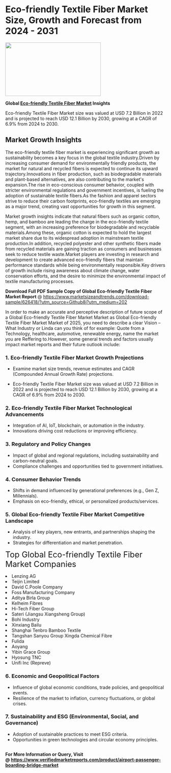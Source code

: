 <H1>Eco-friendly Textile Fiber Market Size, Growth and Forecast from 2024 - 2031</H1><img class="aligncenter size-medium wp-image-584254" src="https://thirdeyenews.in/wp-content/uploads/2024/09/Global-Market-Research-300x168.jpeg" alt="" width="300" height="168" /><p><strong>Global&nbsp;<a href="https://www.marketsizeandtrends.com/download-sample/626418/?utm_source=Github8j?utm_medium=202">Eco-friendly Textile Fiber Market</a> Insights</strong></p><p>Eco-friendly Textile Fiber Market size was valued at USD 7.2 Billion in 2022 and is projected to reach USD 12.1 Billion by 2030, growing at a CAGR of 6.9% from 2024 to 2030.</p><p><h2>Market Growth Insights</h2> <p>The eco-friendly textile fiber market is experiencing significant growth as sustainability becomes a key focus in the global textile industry.Driven by increasing consumer demand for environmentally friendly products, the market for natural and recycled fibers is expected to continue its upward trajectory.Innovations in fiber production, such as biodegradable materials and plant-based alternatives, are also contributing to the market's expansion.The rise in eco-conscious consumer behavior, coupled with stricter environmental regulations and government incentives, is fueling the adoption of sustainable textile fibers.As the fashion and apparel sectors strive to reduce their carbon footprints, eco-friendly textiles are emerging as a major trend, creating vast opportunities for growth in this segment.</p> <p>Market growth insights indicate that natural fibers such as organic cotton, hemp, and bamboo are leading the charge in the eco-friendly textile segment, with an increasing preference for biodegradable and recyclable materials.Among these, organic cotton is expected to hold the largest market share due to its widespread adoption in mainstream textile production.In addition, recycled polyester and other synthetic fibers made from recycled materials are gaining traction as consumers and businesses seek to reduce textile waste.Market players are investing in research and development to create advanced eco-friendly fibers that maintain performance standards while being environmentally responsible.Key drivers of growth include rising awareness about climate change, water conservation efforts, and the desire to minimize the environmental impact of textile manufacturing processes.<p><span class=""><strong>Download Full PDF Sample Copy of Global Eco-friendly Textile Fiber Market Report</strong> @ <a href="https://www.marketsizeandtrends.com/download-sample/626418/?utm_source=Github8j?utm_medium=202" target="_blank">https://www.marketsizeandtrends.com/download-sample/626418/?utm_source=Github8j?utm_medium=202</a></span></p><p>In order to make an accurate and perceptive description of future scope of a Global&nbsp;Eco-friendly Textile Fiber Market Market as Global&nbsp;Eco-friendly Textile Fiber Market Market of 2025, you need to describe a clear Vision &ndash; What Industry or Linda can you think of for example: Quote from a Technology, healthcare, automotive, renewable energy, name the market you are Reffering to.However, some general trends and factors usually impact market reports and their future outlook include:</p><h3>1.&nbsp;<strong>Eco-friendly Textile Fiber Market Growth Projections</strong></h3><ul><li>Examine market size trends, revenue estimates and CAGR (Compounded Annual Growth Rate) projections.</li><li><p>Eco-friendly Textile Fiber Market size was valued at USD 7.2 Billion in 2022 and is projected to reach USD 12.1 Billion by 2030, growing at a CAGR of 6.9% from 2024 to 2030.</p></li></ul><h3>2.&nbsp;<strong>Eco-friendly Textile Fiber Market Technological Advancements</strong></h3><ul><li>Integration of AI, IoT, blockchain, or automation in the industry.</li><li>Innovations driving cost reductions or improving efficiency.</li></ul><h3>3.&nbsp;<strong>Regulatory and Policy Changes</strong></h3><ul><li>Impact of global and regional regulations, including sustainability and carbon-neutral goals.</li><li>Compliance challenges and opportunities tied to government initiatives.</li></ul><h3>4.&nbsp;<strong>Consumer Behavior Trends</strong></h3><ul><li>Shifts in demand influenced by generational preferences (e.g., Gen Z, Millennials).</li><li>Emphasis on eco-friendly, ethical, or personalized products/services.</li></ul><h3>5.&nbsp;<strong>Global Eco-friendly Textile Fiber Market Competitive Landscape</strong></h3><ul><li>Analysis of key players, new entrants, and partnerships shaping the industry.</li><li>Strategies for differentiation and market penetration.</li></ul><p data-pm-slice="1 1 []"><span style="color: inherit; font-family: inherit; font-size: 25px;">Top Global Eco-friendly Textile Fiber Market Companies</span></p><div class="" data-test-id=""><p><li>Lenzing AG</li><li> Teijin Limited</li><li> David C.Poole Company</li><li> Foss Manufacturing Company</li><li> Aditya Birla Group</li><li> Kelheim Fibres</li><li> Hi-Tech Fiber Group</li><li> Sateri (Jiangsu Xiangsheng Group)</li><li> Bohi Industry</li><li> Xinxiang Bailu</li><li> Shanghai Tenbro Bamboo Textile</li><li> Tangshan Sanyou Group Xingda Chemical Fibre</li><li> Fulida</li><li> Aoyang</li><li> Yibin Grace Group</li><li> Hyosung TNC</li><li> Unifi Inc (Repreve)</li></p></div><h3>6.&nbsp;<strong>Economic and Geopolitical Factors</strong></h3><ul><li>Influence of global economic conditions, trade policies, and geopolitical events.</li><li>Resilience of the market to inflation, currency fluctuations, or global crises.</li></ul><h3>7.&nbsp;<strong>Sustainability and ESG (Environmental, Social, and Governance)</strong></h3><ul><li>Adoption of sustainable practices to meet ESG criteria.</li><li>Opportunities in green technologies and circular economy principles.</li></ul><h2><strong style="font-size: 14px;">For More Information or Query, Visit @&nbsp;</strong><a style="background-color: #ffffff; font-size: 14px;" href="https://www.marketsizeandtrends.com/report/eco-friendly-textile-fiber-market/" target="_blank">https://www.verifiedmarketreports.com/product/airport-passenger-boarding-bridge-market</a></h2>